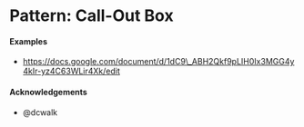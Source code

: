 # Pattern: Call-Out Box

#### Examples

* https://docs.google.com/document/d/1dC9\_ABH2Qkf9pLIH0Ix3MGG4y4kIr-yz4C63WLir4Xk/edit

#### Acknowledgements

* @dcwalk



